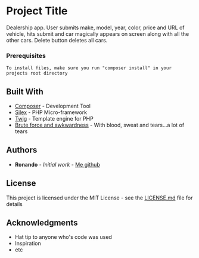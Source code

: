 # Project Title

Dealership app. User submits make, model, year, color, price and URL of vehicle, hits submit and car magically appears on screen along with all the other cars. Delete button deletes all cars.

### Prerequisites

```
To install files, make sure you run "composer install" in your projects root directory
```

## Built With

* [Composer](https://getcomposer.org/) - Development Tool
* [Silex](http://silex.sensiolabs.org/development) - PHP Micro-framework
* [Twig](http://twig.sensiolabs.org/) - Template engine for PHP
* [Brute force and awkwardness](https://github.com/RonandoL) - With blood, sweat and tears...a lot of tears

## Authors

* **Ronando** - *Initial work* - [Me github](https://github.com/RonandoL)

## License

This project is licensed under the MIT License - see the [LICENSE.md](LICENSE.md) file for details

## Acknowledgments

* Hat tip to anyone who's code was used
* Inspiration
* etc
